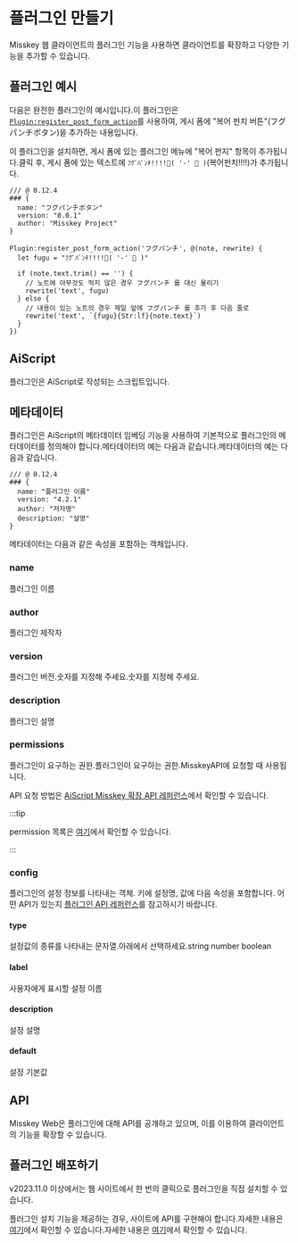 # 플러그인 만들기

Misskey 웹 클라이언트의 플러그인 기능을 사용하면 클라이언트를 확장하고 다양한 기능을 추가할 수 있습니다.

## 플러그인 예시

다음은 완전한 플러그인의 예시입니다.이 플러그인은 [`Plugin:register_post_form_action`](/docs/for-developers/plugin/plugin-api-reference/#pluginregister_post_form_actiontitle-fn)를 사용하여, 게시 폼에 "복어 펀치 버튼"(フグパンチボタン)을 추가하는 내용입니다.

이 플러그인을 설치하면, 게시 폼에 있는 플러그인 메뉴에 "복어 펀지" 항목이 추가됩니다.클릭 후, 게시 폼에 있는 텍스트에 `ﾌｸﾞﾊﾟﾝﾁ!!!!🐡( '-' 🐡 )`(복어펀치!!!!)가 추가됩니다.

```ais
/// @ 0.12.4
### {
  name: "フグパンチボタン"
  version: "0.0.1"
  author: "Misskey Project"
}

Plugin:register_post_form_action('フグパンチ', @(note, rewrite) {
  let fugu = "ﾌｸﾞﾊﾟﾝﾁ!!!!🐡( '-' 🐡 )"

  if (note.text.trim() == '') {
    // 노트에 아무것도 적지 않은 경우 フグパンチ 를 대신 올리기
    rewrite('text', fugu)
  } else {
    // 내용이 있는 노트의 경우 제일 앞에 フグパンチ 를 추가 후 다음 줄로
    rewrite('text', `{fugu}{Str:lf}{note.text}`)
  }
})
```

## AiScript

플러그인은 AiScript로 작성되는 스크립트입니다.

## 메타데이터

플러그인은 AiScript의 메타데이터 임베딩 기능을 사용하여 기본적으로 플러그인의 메타데이터를 정의해야 합니다.메타데이터의 예는 다음과 같습니다.메타데이터의 예는 다음과 같습니다.

```AiScript
/// @ 0.12.4
### {
  name: "플러그인 이름"
  version: "4.2.1"
  author: "저자명"
  description: "설명"
}
```

메타데이터는 다음과 같은 속성을 포함하는 객체입니다.

### name

플러그인 이름

### author

플러그인 제작자

### version

플러그인 버전.숫자를 지정해 주세요.숫자를 지정해 주세요.

### description

플러그인 설명

### permissions

플러그인이 요구하는 권한.플러그인이 요구하는 권한.MisskeyAPI에 요청할 때 사용됩니다.

API 요청 방법은 [AiScript Misskey 확장 API 레퍼런스](/docs/for-developers/plugin/plugin-api-reference/)에서 확인할 수 있습니다.

:::tip

permission 목록은 [여기](/docs/for-developers/api/permission/)에서 확인할 수 있습니다.

:::

### config

플러그인의 설정 정보를 나타내는 객체. 키에 설정명, 값에 다음 속성을 포함합니다. 어떤 API가 있는지 [플러그인 API 레퍼런스](./plugin-api-reference/)를 참고하시기 바랍니다.

#### type

설정값의 종류를 나타내는 문자열.아래에서 선택하세요.string number boolean

#### label

사용자에게 표시할 설정 이름

#### description

설정 설명

#### default

설정 기본값

## API

Misskey Web은 플러그인에 대해 API를 공개하고 있으며, 이를 이용하여 클라이언트의 기능을 확장할 수 있습니다.

## 플러그인 배포하기

v2023.11.0 이상에서는 웹 사이트에서 한 번의 클릭으로 플러그인을 직접 설치할 수 있습니다.

플러그인 설치 기능을 제공하는 경우, 사이트에 API를 구현해야 합니다.자세한 내용은 [여기](./publish-on-your-website.md)에서 확인할 수 있습니다.자세한 내용은 [여기](../publish-on-your-website.md)에서 확인할 수 있습니다.

